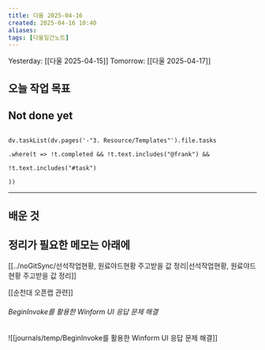 ```yaml
---
title: 다울 2025-04-16
created: 2025-04-16 10:40
aliases: 
tags: [다울일간노트]
---
```



Yesterday: [[다울 2025-04-15]] 
Tomorrow: [[다울 2025-04-17]] 




## 오늘 작업 목표




## Not done yet

```dataviewjs

dv.taskList(dv.pages('-"3. Resource/Templates"').file.tasks

.where(t => !t.completed && !t.text.includes("@frank") &&

!t.text.includes("#task")

))

```

---

## 배운 것




## 정리가 필요한 메모는 아래에

[[../noGitSync/선석작업현황, 원료야드현황 주고받을 값 정리|선석작업현황, 원료야드현황 주고받을 값 정리]]


[[순천대 오픈랩 관련]]

###### BeginInvoke를 활용한 Winform UI 응답 문제 해결
![[journals/temp/BeginInvoke를 활용한 Winform UI 응답 문제 해결]]


